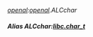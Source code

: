 _[openal](../../modules/openal/openal-module.md):[openal](../../modules/openal/openal-module.md).ALCchar_
##### Alias ALCchar:[libc.char_t](../../modules/libc/libc-char_t.md)

